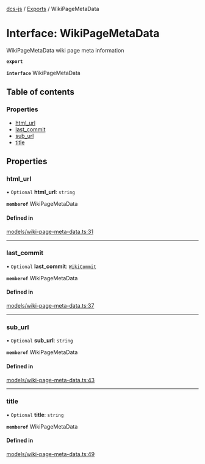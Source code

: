 [dcs-js](../README.md) / [Exports](../modules.md) / WikiPageMetaData

# Interface: WikiPageMetaData

WikiPageMetaData wiki page meta information

**`export`**

**`interface`** WikiPageMetaData

## Table of contents

### Properties

- [html\_url](WikiPageMetaData.md#html_url)
- [last\_commit](WikiPageMetaData.md#last_commit)
- [sub\_url](WikiPageMetaData.md#sub_url)
- [title](WikiPageMetaData.md#title)

## Properties

### <a id="html_url" name="html_url"></a> html\_url

• `Optional` **html\_url**: `string`

**`memberof`** WikiPageMetaData

#### Defined in

[models/wiki-page-meta-data.ts:31](https://github.com/unfoldingWord/dcs-js/blob/dd84989/models/wiki-page-meta-data.ts#L31)

___

### <a id="last_commit" name="last_commit"></a> last\_commit

• `Optional` **last\_commit**: [`WikiCommit`](WikiCommit.md)

**`memberof`** WikiPageMetaData

#### Defined in

[models/wiki-page-meta-data.ts:37](https://github.com/unfoldingWord/dcs-js/blob/dd84989/models/wiki-page-meta-data.ts#L37)

___

### <a id="sub_url" name="sub_url"></a> sub\_url

• `Optional` **sub\_url**: `string`

**`memberof`** WikiPageMetaData

#### Defined in

[models/wiki-page-meta-data.ts:43](https://github.com/unfoldingWord/dcs-js/blob/dd84989/models/wiki-page-meta-data.ts#L43)

___

### <a id="title" name="title"></a> title

• `Optional` **title**: `string`

**`memberof`** WikiPageMetaData

#### Defined in

[models/wiki-page-meta-data.ts:49](https://github.com/unfoldingWord/dcs-js/blob/dd84989/models/wiki-page-meta-data.ts#L49)
